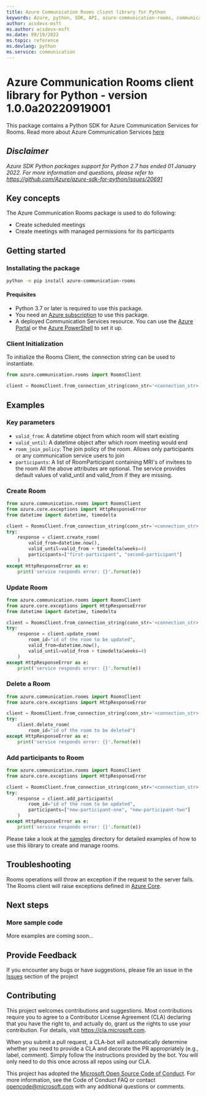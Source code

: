 ```yaml
---
title: Azure Communication Rooms client library for Python
keywords: Azure, python, SDK, API, azure-communication-rooms, communication
author: acsdevx-msft
ms.author: acsdevx-msft
ms.date: 09/19/2022
ms.topic: reference
ms.devlang: python
ms.service: communication
---
```

# Azure Communication Rooms client library for Python - version 1.0.0a20220919001 

This package contains a Python SDK for Azure Communication Services for Rooms.
Read more about Azure Communication Services [here](/azure/communication-services/overview)

## _Disclaimer_

_Azure SDK Python packages support for Python 2.7 has ended 01 January 2022. For more information and questions, please
refer to https://github.com/Azure/azure-sdk-for-python/issues/20691_

## Key concepts

The Azure Communication Rooms package is used to do following:
- Create scheduled meetings
- Create meetings with managed permissions for its participants
## Getting started

### Installating the package

```bash
python -m pip install azure-communication-rooms
```

#### Prequisites

- Python 3.7 or later is required to use this package.
- You need an [Azure subscription][azure_sub] to use this package.
- A deployed Communication Services resource. You can use the [Azure Portal](/azure/communication-services/quickstarts/create-communication-resource?tabs=windows&pivots=platform-azp) or the [Azure PowerShell](/powershell/module/az.communication/new-azcommunicationservice) to set it up.


### Client Initialization

To initialize the Rooms Client, the connection string can be used to instantiate.

```python
from azure.communication.rooms import RoomsClient

client = RoomsClient.from_connection_string(conn_str='<connection_str>' )
```
## Examples

### Key parameters

- `valid_from`: A datetime object from which room will start existing
- `valid_until`: A datetime object after which room meeting would end
- `room_join_policy`: The join policy of the room. Allows only participants or any communication
        service users to join
- `participants`: A list of RoomParticipant containing MRI's of invitees to the room
All the above attributes are optional. The service provides default values of valid_until and
valid_from if they are missing.

### Create Room
```python
from azure.communication.rooms import RoomsClient
from azure.core.exceptions import HttpResponseError
from datetime import datetime, timedelta

client = RoomsClient.from_connection_string(conn_str='<connection_str>')
try:
    response = client.create_room(
        valid_from=datetime.now(),
        valid_until=valid_from + timedelta(weeks=4)
        participants=["first-participant", "second-participant"]
    )
except HttpResponseError as e:
    print('service responds error: {}'.format(e))

```
### Update Room
```python
from azure.communication.rooms import RoomsClient
from azure.core.exceptions import HttpResponseError
from datetime import datetime, timedelta

client = RoomsClient.from_connection_string(conn_str='<connection_str>')
try:
    response = client.update_room(
        room_id="id of the room to be updated",
        valid_from=datetime.now(),
        valid_until=valid_from + timedelta(weeks=4)
    )
except HttpResponseError as e:
    print('service responds error: {}'.format(e))

```

### Delete a Room
```python
from azure.communication.rooms import RoomsClient
from azure.core.exceptions import HttpResponseError

client = RoomsClient.from_connection_string(conn_str='<connection_str>' )
try:
    client.delete_room(
        room_id="id of the room to be deleted")
except HttpResponseError as e:
    print('service responds error: {}'.format(e))

```

### Add participants to Room
```python
from azure.communication.rooms import RoomsClient
from azure.core.exceptions import HttpResponseError

client = RoomsClient.from_connection_string(conn_str='<connection_str>' )
try:
    response = client.add_participants(
        room_id="id of the room to be updated",
        participants=["new-participant-one", "new-participant-two"]
    )
except HttpResponseError as e:
    print('service responds error: {}'.format(e))

```

Please take a look at the [samples](https://github.com/Azure/azure-sdk-for-python/tree/main/sdk/communication/azure-communication-rooms/samples) directory for detailed examples of how to use this library to create and manage rooms.

## Troubleshooting

Rooms operations will throw an exception if the request to the server fails. The Rooms client will raise exceptions defined in [Azure Core](https://github.com/Azure/azure-sdk-for-python/blob/main/sdk/core/azure-core/README.md).


## Next steps
### More sample code

More examples are coming soon...

## Provide Feedback

If you encounter any bugs or have suggestions, please file an issue in the [Issues](https://github.com/Azure/azure-sdk-for-python/issues) section of the project

## Contributing

This project welcomes contributions and suggestions. Most contributions require
you to agree to a Contributor License Agreement (CLA) declaring that you have
the right to, and actually do, grant us the rights to use your contribution.
For details, visit https://cla.microsoft.com.

When you submit a pull request, a CLA-bot will automatically determine whether
you need to provide a CLA and decorate the PR appropriately (e.g., label,
comment). Simply follow the instructions provided by the bot. You will only
need to do this once across all repos using our CLA.

This project has adopted the
[Microsoft Open Source Code of Conduct][code_of_conduct]. For more information,
see the Code of Conduct FAQ or contact opencode@microsoft.com with any
additional questions or comments.

<!-- LINKS -->
[code_of_conduct]: https://opensource.microsoft.com/codeofconduct/
[authenticate_with_token]: /azure/cognitive-services/authentication?tabs=powershell#authenticate-with-an-authentication-token
[azure_identity_credentials]: https://github.com/Azure/azure-sdk-for-python/tree/main/sdk/identity/azure-identity#credentials
[azure_identity_pip]: https://pypi.org/project/azure-identity/
[default_azure_credential]: https://github.com/Azure/azure-sdk-for-python/tree/main/sdk/identity/azure-identity#defaultazurecredential
[pip]: https://pypi.org/project/pip/
[azure_sub]: https://azure.microsoft.com/free/

